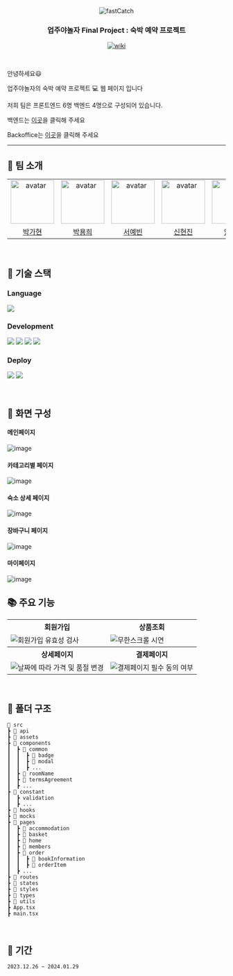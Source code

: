 <div align="center">

<img src="https://github.com/yangjaehyuk/Baekjoon/assets/37584686/2846fe9d-a6be-4f63-9ea8-f8776745dca3" alt="fastCatch"/>

### 업주야놀자 Final Project : 숙박 예약 프로젝트

<p align="center">
  <a href="https://fast-catch-front-end-gold.vercel.app/">
    <img src="https://img.shields.io/badge/FASTCATCH-pink?style=for-the-badge&logoColor=white" alt="wiki"/>
  </a>
</p>

</div>

<br/>


안녕하세요😃 

업주야놀자의 숙박 예약 프로젝트 :computer: 웹 페이지 입니다

저희 팀은 프론트엔드 6명 백엔드 4명으로 구성되어 있습니다.   

백엔드는 [이곳](https://github.com/Upjuyanolja/Upjuyanolja_BE)을 클릭해 주세요  

Backoffice는 [이곳](https://github.com/Upjuyanolja/Upjuyanolja_FE)을 클릭해 주세요

---

## 🎯 팀 소개
<table align="center">
    <tr>
        <td align="center"><img alt="avatar" src="https://github.com/gahyuun.png" width="100"></td>
        <td align="center"><img alt="avatar" src="https://github.com/YongYong21.png" width="100"></td>
        <td align="center"><img alt="avatar" src="https://github.com/syb0127.png" width="100"></td>
        <td align="center"><img alt="avatar" src="https://github.com/xxxjinn.png" width="100"></td>
        <td align="center"><img alt="avatar" src="https://github.com/yangjaehyuk.png" width="100"></td>
        <td align="center"><img alt="avatar" src="https://github.com/tkyoun0421.png" width="100"></td>
    </tr>
    <tr>
        <td align="center"><a href="https://github.com/gahyuun">박가현</a></td>
        <td align="center"><a href="https://github.com/YongYong21">박용희</a></td>
        <td align="center"><a href="https://github.com/syb0127">서예빈</a></td>
        <td align="center"><a href="https://github.com/xxxjinn">신현진</a></td>
        <td align="center"><a href="https://github.com/yangjaehyuk">양재혁</a></td>
        <td align="center"><a href="https://github.com/tkyoun0421">윤태관</a></td>
    </tr>
 </table>

<br/>

## 🔨 기술 스택

### Language

<p align="left">
 <img src="https://img.shields.io/badge/typescript-%23007ACC.svg?style=for-the-badge&logo=typescript&logoColor=white">
</p>

### Development

<p align="left">
  <img src="https://img.shields.io/badge/react-61DAFB?style=for-the-badge&logo=react&logoColor=black">
  <img src="https://img.shields.io/badge/tanstackquery-671ddf?&style=for-the-badge&logo=React-query&logoColor=white">
  <img src="https://img.shields.io/badge/recoil-007AF4?style=for-the-badge&logo=recoil&logoColor=black"/>
  <img src="https://img.shields.io/badge/scss-DB7093?style=for-the-badge&logo=scss&logoColor=white"/>
  
  
</p>

### Deploy

<p align="left">
  <img src="https://img.shields.io/badge/vite-646CFF?style=for-the-badge&logo=vite&logoColor=white">
  <img src="https://img.shields.io/badge/vercel-ffffff?style=for-the-badge&logo=vercel&logoColor=black"/>
</p>


<br/>

## 🎨 화면 구성
#### 메인페이지
![image](https://github.com/YBE-7/MiniProject_FE/assets/65649035/96c57314-5770-41bc-9399-d30abfcee2cc)
#### 카테고리별 페이지
![image](https://github.com/YBE-7/MiniProject_FE/assets/65649035/93ddb03d-7338-4db1-9a04-e0b2d897fc5c)
#### 숙소 상세 페이지
![image](https://github.com/YBE-7/MiniProject_FE/assets/65649035/b7424080-f060-4ff2-80e6-fb20e54e9412)
#### 장바구니 페이지
![image](https://github.com/YBE-7/MiniProject_FE/assets/65649035/36f9c7f2-90df-440e-9a3d-2333d6281c08)
#### 마이페이지
![image](https://github.com/YBE-7/MiniProject_FE/assets/65649035/f99573f7-14f0-46ea-9b45-7520c17dfc6e)
<br>

## 📚 주요 기능
<div align="center">
  <table>
    <tr align="center">
      <th>회원가입</th>
      <th>상품조회</th>
    </tr>
    <tr>
      <td><img src="https://github.com/YBE-7/MiniProject_FE/assets/59966217/27f10e32-ff99-4d47-ba1a-942bfd3b4c4a" alt="회원가입 유효성 검사"></td>
      <td><img src="https://github.com/YBE-7/MiniProject_FE/assets/59966217/6eb37248-a792-4f33-af2d-79bb3d324401"alt="무한스크롤 시연"></td>
    </tr>
    <tr align="center">
      <th>상세페이지</th>
      <th>결제페이지</th>
    </tr>
    <tr>
      <td><img src="https://github.com/YBE-7/MiniProject_FE/assets/59966217/31cc1d41-e252-4c9a-a466-dca74ec67c7e" alt="날짜에 따라 가격 및 품절 변경"></td>
      <td><img src="https://github.com/YBE-7/MiniProject_FE/assets/59966217/86ddcbf3-460f-4770-bc05-94b011a392d0" alt="결제페이지 필수 동의 여부"></td>
    </tr>
  </table>
</div>

<br>

## 📂 폴더 구조

```
📂 src
┣ 📂 api
┣ 📂 assets                   
┣ 📂 components              
┃  ┣ 📂 common
┃  ┃  ┣ 📂 badge
┃  ┃  ┣ 📂 modal
┃  ┃  ┣ ...
┃  ┣ 📂 roomName
┃  ┣ 📂 termsAgreement
┃  ┣ ...
┣ 📂 constant
┃  ┣ validation
┃  ┣ ...
┣ 📂 hooks                    
┣ 📂 mocks
┣ 📂 pages                    
┃  ┣ 📂 accommodation
┃  ┣ 📂 basket
┃  ┣ 📂 home
┃  ┣ 📂 members
┃  ┣ 📂 order
┃  ┃  ┣ 📂 bookInformation
┃  ┃  ┣ 📂 orderItem
┃  ┣ ...
┣ 📂 routes
┣ 📂 states               
┣ 📂 styles                   
┣ 📂 types                    
┣ 📂 utils
┣ App.tsx
┣ main.tsx
```

<br>

## 📆 기간
```2023.12.26 ~ 2024.01.29```
<br>


